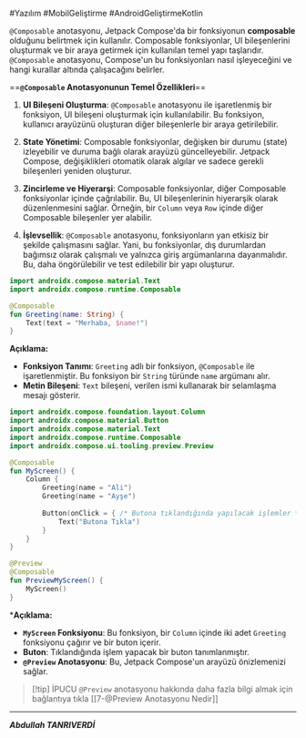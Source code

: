#Yazılım #MobilGeliştirme #AndroidGeliştirmeKotlin 


`@Composable` anotasyonu, Jetpack Compose'da bir fonksiyonun **composable** olduğunu belirtmek için kullanılır. Composable fonksiyonlar, UI bileşenlerini oluşturmak ve bir araya getirmek için kullanılan temel yapı taşlarıdır. `@Composable` anotasyonu, Compose'un bu fonksiyonları nasıl işleyeceğini ve hangi kurallar altında çalışacağını belirler.

==**`@Composable` Anotasyonunun Temel Özellikleri**==

1. **UI Bileşeni Oluşturma**: `@Composable` anotasyonu ile işaretlenmiş bir fonksiyon, UI bileşeni oluşturmak için kullanılabilir. Bu fonksiyon, kullanıcı arayüzünü oluşturan diğer bileşenlerle bir araya getirilebilir.
    
2. **State Yönetimi**: Composable fonksiyonlar, değişken bir durumu (state) izleyebilir ve duruma bağlı olarak arayüzü güncelleyebilir. Jetpack Compose, değişiklikleri otomatik olarak algılar ve sadece gerekli bileşenleri yeniden oluşturur.
    
3. **Zincirleme ve Hiyerarşi**: Composable fonksiyonlar, diğer Composable fonksiyonlar içinde çağrılabilir. Bu, UI bileşenlerinin hiyerarşik olarak düzenlenmesini sağlar. Örneğin, bir `Column` veya `Row` içinde diğer Composable bileşenler yer alabilir.
    
4. **İşlevsellik**: `@Composable` anotasyonu, fonksiyonların yan etkisiz bir şekilde çalışmasını sağlar. Yani, bu fonksiyonlar, dış durumlardan bağımsız olarak çalışmalı ve yalnızca giriş argümanlarına dayanmalıdır. Bu, daha öngörülebilir ve test edilebilir bir yapı oluşturur.



```kotlin
import androidx.compose.material.Text
import androidx.compose.runtime.Composable

@Composable
fun Greeting(name: String) {
    Text(text = "Merhaba, $name!")
}

```
**Açıklama:**
- **Fonksiyon Tanımı**: `Greeting` adlı bir fonksiyon, `@Composable` ile işaretlenmiştir. Bu fonksiyon bir `String` türünde `name` argümanı alır.
- **Metin Bileşeni**: `Text` bileşeni, verilen ismi kullanarak bir selamlaşma mesajı gösterir.

```kotlin
import androidx.compose.foundation.layout.Column
import androidx.compose.material.Button
import androidx.compose.material.Text
import androidx.compose.runtime.Composable
import androidx.compose.ui.tooling.preview.Preview

@Composable
fun MyScreen() {
    Column {
        Greeting(name = "Ali")
        Greeting(name = "Ayşe")
        
        Button(onClick = { /* Butona tıklandığında yapılacak işlemler */ }) {
            Text("Butona Tıkla")
        }
    }
}

@Preview
@Composable
fun PreviewMyScreen() {
    MyScreen()
}

```

***Açıklama:**
- **`MyScreen` Fonksiyonu**: Bu fonksiyon, bir `Column` içinde iki adet `Greeting` fonksiyonu çağırır ve bir buton içerir.
- **Buton**: Tıklandığında işlem yapacak bir buton tanımlanmıştır.
- **`@Preview` Anotasyonu**: Bu, Jetpack Compose'un arayüzü önizlemenizi sağlar.


> [!tip] İPUCU
> `@Preview` anotasyonu hakkında daha fazla bilgi almak için bağlantıya tıkla [[7-@Preview Anotasyonu Nedir]]


****
***Abdullah TANRIVERDİ***
